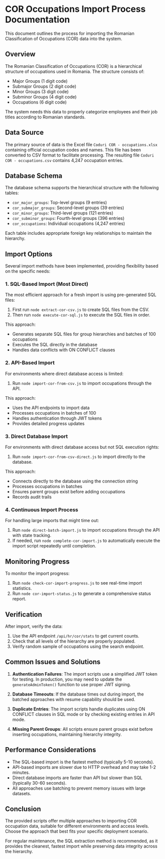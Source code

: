 # COR Occupations Import Process Documentation

This document outlines the process for importing the Romanian Classification of Occupations (COR) data into the system.

## Overview

The Romanian Classification of Occupations (COR) is a hierarchical structure of occupations used in Romania. The structure consists of:

- Major Groups (1 digit code)
- Submajor Groups (2 digit code)
- Minor Groups (3 digit code)
- Subminor Groups (4 digit code)
- Occupations (6 digit code)

The system needs this data to properly categorize employees and their job titles according to Romanian standards.

## Data Source

The primary source of data is the Excel file `Coduri COR - occupations.xlsx` containing official occupation codes and names. This file has been converted to CSV format to facilitate processing. The resulting file `Coduri COR - occupations.csv` contains 4,247 occupation entries.

## Database Schema

The database schema supports the hierarchical structure with the following tables:

- `cor_major_groups`: Top-level groups (9 entries)
- `cor_submajor_groups`: Second-level groups (39 entries)
- `cor_minor_groups`: Third-level groups (121 entries)
- `cor_subminor_groups`: Fourth-level groups (396 entries)
- `cor_occupations`: Individual occupations (4,247 entries)

Each table includes appropriate foreign key relationships to maintain the hierarchy.

## Import Options

Several import methods have been implemented, providing flexibility based on the specific needs:

### 1. SQL-Based Import (Most Direct)

The most efficient approach for a fresh import is using pre-generated SQL files:

1. First run `node extract-cor-csv.js` to create SQL files from the CSV.
2. Then run `node execute-cor-sql.js` to execute the SQL files in order.

This approach:
- Generates separate SQL files for group hierarchies and batches of 100 occupations
- Executes the SQL directly in the database
- Handles data conflicts with ON CONFLICT clauses

### 2. API-Based Import

For environments where direct database access is limited:

1. Run `node import-cor-from-csv.js` to import occupations through the API.

This approach:
- Uses the API endpoints to import data
- Processes occupations in batches of 100
- Handles authentication through JWT tokens
- Provides detailed progress updates

### 3. Direct Database Import

For environments with direct database access but not SQL execution rights:

1. Run `node import-cor-from-csv-direct.js` to import directly to the database.

This approach:
- Connects directly to the database using the connection string
- Processes occupations in batches
- Ensures parent groups exist before adding occupations
- Records audit trails

### 4. Continuous Import Process

For handling large imports that might time out:

1. Run `node direct-batch-import.js` to import occupations through the API with state tracking.
2. If needed, run `node complete-cor-import.js` to automatically execute the import script repeatedly until completion.

## Monitoring Progress

To monitor the import progress:

1. Run `node check-cor-import-progress.js` to see real-time import statistics.
2. Run `node cor-import-status.js` to generate a comprehensive status report.

## Verification

After import, verify the data:

1. Use the API endpoint `/api/hr/cor/stats` to get current counts.
2. Check that all levels of the hierarchy are properly populated.
3. Verify random sample of occupations using the search endpoint.

## Common Issues and Solutions

1. **Authentication Failures**: The import scripts use a simplified JWT token for testing. In production, you may need to update the `generateAdminToken()` function to use proper JWT signing.

2. **Database Timeouts**: If the database times out during import, the batched approaches with resume capability should be used.

3. **Duplicate Entries**: The import scripts handle duplicates using ON CONFLICT clauses in SQL mode or by checking existing entries in API mode.

4. **Missing Parent Groups**: All scripts ensure parent groups exist before inserting occupations, maintaining hierarchy integrity.

## Performance Considerations

- The SQL-based import is the fastest method (typically 5-10 seconds).
- API-based imports are slower due to HTTP overhead and may take 1-2 minutes.
- Direct database imports are faster than API but slower than SQL (typically 30-60 seconds).
- All approaches use batching to prevent memory issues with large datasets.

## Conclusion

The provided scripts offer multiple approaches to importing COR occupation data, suitable for different environments and access levels. Choose the approach that best fits your specific deployment scenario.

For regular maintenance, the SQL extraction method is recommended, as it provides the cleanest, fastest import while preserving data integrity across the hierarchy.